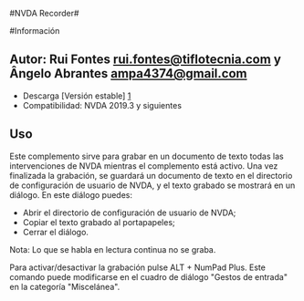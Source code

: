 #NVDA Recorder#

#Información
## Autor: Rui Fontes <rui.fontes@tiflotecnia.com> y Ângelo Abrantes <ampa4374@gmail.com>
* Descarga [Versión estable] [1]
* Compatibilidad: NVDA 2019.3 y siguientes

## Uso
Este complemento sirve para grabar en un documento de texto todas las intervenciones de NVDA mientras el complemento está activo.
Una vez finalizada la grabación, se guardará un documento de texto en el directorio de configuración de usuario de NVDA, y el texto grabado se mostrará en un diálogo.
En este diálogo puedes:
* Abrir el directorio de configuración de usuario de NVDA;
* Copiar el texto grabado al portapapeles;
* Cerrar el diálogo.

Nota: Lo que se habla en lectura continua no se graba.

Para activar/desactivar la grabación pulse ALT + NumPad Plus.
Este comando puede modificarse en el cuadro de diálogo "Gestos de entrada" en la categoría "Miscelánea".


[1]: https://github.com/ruifontes/NVDARecorder/releases/download/2023.09.18/NVDARecorder-2023.09.18.nvda-addon
